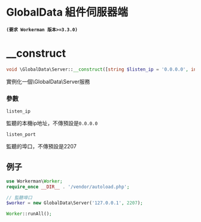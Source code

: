 # GlobalData 組件伺服器端
**``` (要求 Workerman 版本>=3.3.0) ```**

# __construct
```php
void \GlobalData\Server::__construct([string $listen_ip = '0.0.0.0', int $listen_port = 2207])
```

實例化一個\GlobalData\Server服務

### 參數
 ``` listen_ip ```

監聽的本機ip地址，不傳預設是```0.0.0.0```

 ``` listen_port ```

監聽的埠口，不傳預設是2207


## 例子
```php
use Workerman\Worker;
require_once __DIR__ . '/vendor/autoload.php';

// 監聽埠口
$worker = new GlobalData\Server('127.0.0.1', 2207);

Worker::runAll();
```
